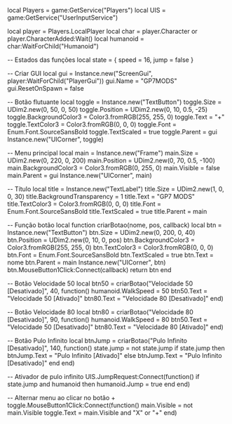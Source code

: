local Players = game:GetService("Players")
local UIS = game:GetService("UserInputService")

local player = Players.LocalPlayer
local char = player.Character or player.CharacterAdded:Wait()
local humanoid = char:WaitForChild("Humanoid")

-- Estados das funções
local state = {
	speed = 16,
	jump = false
}

-- Criar GUI
local gui = Instance.new("ScreenGui", player:WaitForChild("PlayerGui"))
gui.Name = "GP7MODS"
gui.ResetOnSpawn = false

-- Botão flutuante
local toggle = Instance.new("TextButton")
toggle.Size = UDim2.new(0, 50, 0, 50)
toggle.Position = UDim2.new(0, 10, 0.5, -25)
toggle.BackgroundColor3 = Color3.fromRGB(255, 255, 0)
toggle.Text = "+"
toggle.TextColor3 = Color3.fromRGB(0, 0, 0)
toggle.Font = Enum.Font.SourceSansBold
toggle.TextScaled = true
toggle.Parent = gui
Instance.new("UICorner", toggle)

-- Menu principal
local main = Instance.new("Frame")
main.Size = UDim2.new(0, 220, 0, 200)
main.Position = UDim2.new(0, 70, 0.5, -100)
main.BackgroundColor3 = Color3.fromRGB(0, 255, 0)
main.Visible = false
main.Parent = gui
Instance.new("UICorner", main)

-- Título
local title = Instance.new("TextLabel")
title.Size = UDim2.new(1, 0, 0, 30)
title.BackgroundTransparency = 1
title.Text = "GP7 MODS"
title.TextColor3 = Color3.fromRGB(0, 0, 0)
title.Font = Enum.Font.SourceSansBold
title.TextScaled = true
title.Parent = main

-- Função botão
local function criarBotao(nome, pos, callback)
	local btn = Instance.new("TextButton")
	btn.Size = UDim2.new(0, 200, 0, 40)
	btn.Position = UDim2.new(0, 10, 0, pos)
	btn.BackgroundColor3 = Color3.fromRGB(255, 255, 0)
	btn.TextColor3 = Color3.fromRGB(0, 0, 0)
	btn.Font = Enum.Font.SourceSansBold
	btn.TextScaled = true
	btn.Text = nome
	btn.Parent = main
	Instance.new("UICorner", btn)
	btn.MouseButton1Click:Connect(callback)
	return btn
end

-- Botão Velocidade 50
local btn50 = criarBotao("Velocidade 50 [Desativado]", 40, function()
	humanoid.WalkSpeed = 50
	btn50.Text = "Velocidade 50 [Ativado]"
	btn80.Text = "Velocidade 80 [Desativado]"
end)

-- Botão Velocidade 80
local btn80 = criarBotao("Velocidade 80 [Desativado]", 90, function()
	humanoid.WalkSpeed = 80
	btn50.Text = "Velocidade 50 [Desativado]"
	btn80.Text = "Velocidade 80 [Ativado]"
end)

-- Botão Pulo Infinito
local btnJump = criarBotao("Pulo Infinito [Desativado]", 140, function()
	state.jump = not state.jump
	if state.jump then
		btnJump.Text = "Pulo Infinito [Ativado]"
	else
		btnJump.Text = "Pulo Infinito [Desativado]"
	end
end)

-- Ativador de pulo infinito
UIS.JumpRequest:Connect(function()
	if state.jump and humanoid then
		humanoid.Jump = true
	end
end)

-- Alternar menu ao clicar no botão +
toggle.MouseButton1Click:Connect(function()
	main.Visible = not main.Visible
	toggle.Text = main.Visible and "X" or "+"
end)